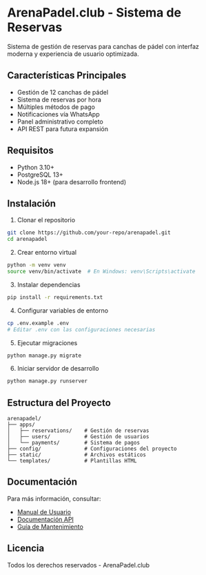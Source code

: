 # ArenaPadel.club - Sistema de Reservas

Sistema de gestión de reservas para canchas de pádel con interfaz moderna y experiencia de usuario optimizada.

## Características Principales

- Gestión de 12 canchas de pádel
- Sistema de reservas por hora
- Múltiples métodos de pago
- Notificaciones vía WhatsApp
- Panel administrativo completo
- API REST para futura expansión

## Requisitos

- Python 3.10+
- PostgreSQL 13+
- Node.js 18+ (para desarrollo frontend)

## Instalación

1. Clonar el repositorio
```bash
git clone https://github.com/your-repo/arenapadel.git
cd arenapadel
```

2. Crear entorno virtual
```bash
python -m venv venv
source venv/bin/activate  # En Windows: venv\Scripts\activate
```

3. Instalar dependencias
```bash
pip install -r requirements.txt
```

4. Configurar variables de entorno
```bash
cp .env.example .env
# Editar .env con las configuraciones necesarias
```

5. Ejecutar migraciones
```bash
python manage.py migrate
```

6. Iniciar servidor de desarrollo
```bash
python manage.py runserver
```

## Estructura del Proyecto

```
arenapadel/
├── apps/
│   ├── reservations/    # Gestión de reservas
│   ├── users/           # Gestión de usuarios
│   └── payments/        # Sistema de pagos
├── config/              # Configuraciones del proyecto
├── static/              # Archivos estáticos
└── templates/           # Plantillas HTML
```

## Documentación

Para más información, consultar:
- [Manual de Usuario](docs/user-manual.md)
- [Documentación API](docs/api.md)
- [Guía de Mantenimiento](docs/maintenance.md)

## Licencia

Todos los derechos reservados - ArenaPadel.club
